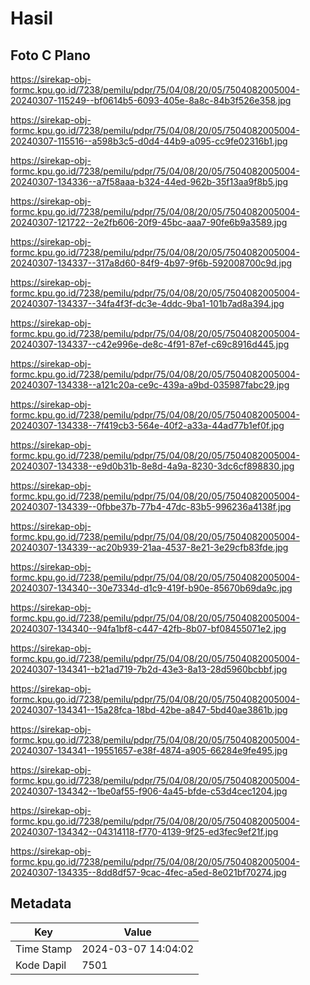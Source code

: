 # Hasil

## Foto C Plano

https://sirekap-obj-formc.kpu.go.id/7238/pemilu/pdpr/75/04/08/20/05/7504082005004-20240307-115249--bf0614b5-6093-405e-8a8c-84b3f526e358.jpg

https://sirekap-obj-formc.kpu.go.id/7238/pemilu/pdpr/75/04/08/20/05/7504082005004-20240307-115516--a598b3c5-d0d4-44b9-a095-cc9fe02316b1.jpg

https://sirekap-obj-formc.kpu.go.id/7238/pemilu/pdpr/75/04/08/20/05/7504082005004-20240307-134336--a7f58aaa-b324-44ed-962b-35f13aa9f8b5.jpg

https://sirekap-obj-formc.kpu.go.id/7238/pemilu/pdpr/75/04/08/20/05/7504082005004-20240307-121722--2e2fb606-20f9-45bc-aaa7-90fe6b9a3589.jpg

https://sirekap-obj-formc.kpu.go.id/7238/pemilu/pdpr/75/04/08/20/05/7504082005004-20240307-134337--317a8d60-84f9-4b97-9f6b-592008700c9d.jpg

https://sirekap-obj-formc.kpu.go.id/7238/pemilu/pdpr/75/04/08/20/05/7504082005004-20240307-134337--34fa4f3f-dc3e-4ddc-9ba1-101b7ad8a394.jpg

https://sirekap-obj-formc.kpu.go.id/7238/pemilu/pdpr/75/04/08/20/05/7504082005004-20240307-134337--c42e996e-de8c-4f91-87ef-c69c8916d445.jpg

https://sirekap-obj-formc.kpu.go.id/7238/pemilu/pdpr/75/04/08/20/05/7504082005004-20240307-134338--a121c20a-ce9c-439a-a9bd-035987fabc29.jpg

https://sirekap-obj-formc.kpu.go.id/7238/pemilu/pdpr/75/04/08/20/05/7504082005004-20240307-134338--7f419cb3-564e-40f2-a33a-44ad77b1ef0f.jpg

https://sirekap-obj-formc.kpu.go.id/7238/pemilu/pdpr/75/04/08/20/05/7504082005004-20240307-134338--e9d0b31b-8e8d-4a9a-8230-3dc6cf898830.jpg

https://sirekap-obj-formc.kpu.go.id/7238/pemilu/pdpr/75/04/08/20/05/7504082005004-20240307-134339--0fbbe37b-77b4-47dc-83b5-996236a4138f.jpg

https://sirekap-obj-formc.kpu.go.id/7238/pemilu/pdpr/75/04/08/20/05/7504082005004-20240307-134339--ac20b939-21aa-4537-8e21-3e29cfb83fde.jpg

https://sirekap-obj-formc.kpu.go.id/7238/pemilu/pdpr/75/04/08/20/05/7504082005004-20240307-134340--30e7334d-d1c9-419f-b90e-85670b69da9c.jpg

https://sirekap-obj-formc.kpu.go.id/7238/pemilu/pdpr/75/04/08/20/05/7504082005004-20240307-134340--94fa1bf8-c447-42fb-8b07-bf08455071e2.jpg

https://sirekap-obj-formc.kpu.go.id/7238/pemilu/pdpr/75/04/08/20/05/7504082005004-20240307-134341--b21ad719-7b2d-43e3-8a13-28d5960bcbbf.jpg

https://sirekap-obj-formc.kpu.go.id/7238/pemilu/pdpr/75/04/08/20/05/7504082005004-20240307-134341--15a28fca-18bd-42be-a847-5bd40ae3861b.jpg

https://sirekap-obj-formc.kpu.go.id/7238/pemilu/pdpr/75/04/08/20/05/7504082005004-20240307-134341--19551657-e38f-4874-a905-66284e9fe495.jpg

https://sirekap-obj-formc.kpu.go.id/7238/pemilu/pdpr/75/04/08/20/05/7504082005004-20240307-134342--1be0af55-f906-4a45-bfde-c53d4cec1204.jpg

https://sirekap-obj-formc.kpu.go.id/7238/pemilu/pdpr/75/04/08/20/05/7504082005004-20240307-134342--04314118-f770-4139-9f25-ed3fec9ef21f.jpg

https://sirekap-obj-formc.kpu.go.id/7238/pemilu/pdpr/75/04/08/20/05/7504082005004-20240307-134335--8dd8df57-9cac-4fec-a5ed-8e021bf70274.jpg


## Metadata

| Key        | Value               |
| ---------- | ------------------- |
| Time Stamp | 2024-03-07 14:04:02 |
| Kode Dapil | 7501                |



